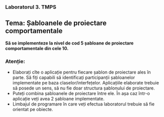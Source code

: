 ### Laboratorul 3. TMPS

## Tema: Șabloanele de proiectare comportamentale

**Să se implementeze la nivel de cod 5 șabloane de proiectare comportamentale din cele 10.**

### Atenție:
* Elaborați cîte o aplicație pentru fiecare șablon de proiectare ales în parte. Să fiți capabili să 
  identificați participanții șabloanelor implementate pe baza claselor/interfețelor. Aplicațiile
  elaborate trebuie să posede un sens, să nu fie doar structura șablonului de proiectare.
* Puteți combina șabloanele de proiectare între ele. În așa caz într-o aplicație veți avea 2 șabloane implementate.
* Limbajul de programare în care veți efectua laboratorul trebuie să fie orientat pe obiecte.

